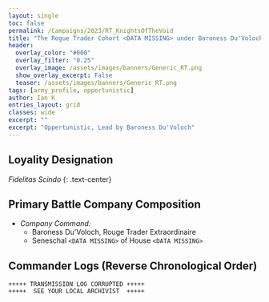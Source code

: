 ```yaml
---
layout: single
toc: false
permalink: /Campaigns/2023/RT_KnightsOfTheVoid
title: "The Rogue Trader Cohort <DATA MISSING> under Baroness Du'Voloch"
header:
  overlay_color: "#000"
  overlay_filter: "0.25"
  overlay_image: /assets/images/banners/Generic_RT.png
  show_overlay_excerpt: False
  teaser: /assets/images/banners/Generic_RT.png
tags: [army_profile, oppertunistic]
author: Ian K
entries_layout: grid
classes: wide
excerpt: ""
excerpt: "Oppertunistic, Lead by Baroness Du'Voloch"
---
```


## Loyality Designation
*Fidelitas Scindo*
{: .text-center}

## Primary Battle Company Composition
- *Company Command:* 
  - Baroness Du'Voloch, Rouge Trader Extraordinaire
  - Seneschal `<DATA MISSING>` of House `<DATA MISSING>`

## Commander Logs (Reverse Chronological Order)

```
+++++ TRANSMISSION LOG CORRUPTED +++++
+++++  SEE YOUR LOCAL ARCHIVIST  +++++
```